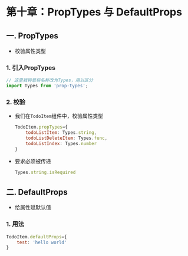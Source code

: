 # 第十章：PropTypes 与 DefaultProps

## 一. PropTypes
* 校验属性类型

### 1. 引入PropTypes
```javascript
// 这里我特意将名称改为Types，用以区分
import Types from 'prop-types';
```

### 2. 校验
* 我们在`TodoItem`组件中，校验属性类型
    ```javascript
    TodoItem.propTypes={
        todoListItem: Types.string,
        todoListDeleteItem: Types.func,
        todoListIndex: Types.number
    }
    ```
    
* 要求必须被传递
    ```javascript
    Types.string.isRequired
    ```


## 二. DefaultProps
* 给属性赋默认值

### 1. 用法
```javascript
TodoItem.defaultProps={
    test: 'hello world'
}
```


<comment/>
